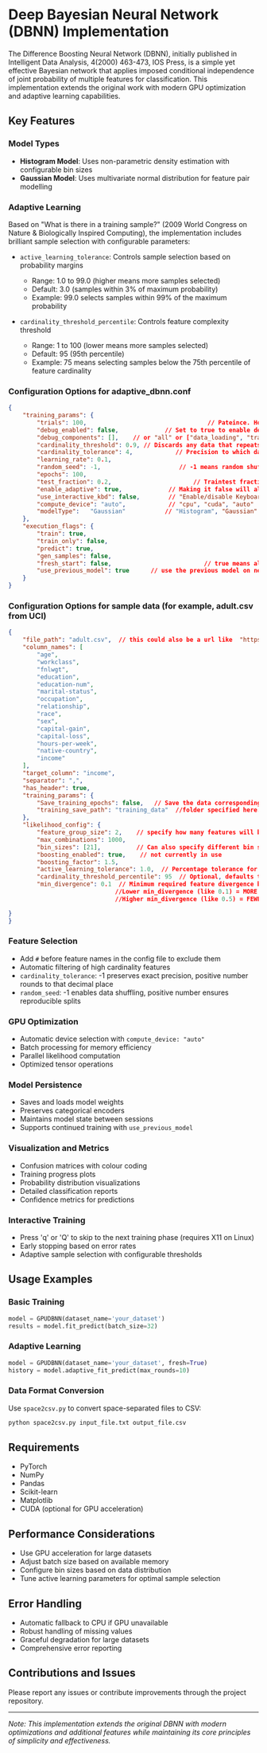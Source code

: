 # Deep Bayesian Neural Network (DBNN) Implementation

The Difference Boosting Neural Network (DBNN), initially published in Intelligent Data Analysis, 4(2000) 463-473, IOS Press, is a simple yet effective Bayesian network that applies imposed conditional independence of joint probability of multiple features for classification. This implementation extends the original work with modern GPU optimization and adaptive learning capabilities.

## Key Features

### Model Types
- **Histogram Model**: Uses non-parametric density estimation with configurable bin sizes
- **Gaussian Model**: Uses multivariate normal distribution for feature pair modelling

### Adaptive Learning
Based on "What is there in a training sample?" (2009 World Congress on Nature & Biologically Inspired Computing), the implementation includes brilliant sample selection with configurable parameters:

- `active_learning_tolerance`: Controls sample selection based on probability margins
  - Range: 1.0 to 99.0 (higher means more samples selected)
  - Default: 3.0 (samples within 3% of maximum probability)
  - Example: 99.0 selects samples within 99% of the maximum probability

- `cardinality_threshold_percentile`: Controls feature complexity threshold
  - Range: 1 to 100 (lower means more samples selected)
  - Default: 95 (95th percentile)
  - Example: 75 means selecting samples below the 75th percentile of feature cardinality

### Configuration Options for adaptive_dbnn.conf

```json
{
    "training_params": {
        "trials": 100,                                  // Pateince. How many epochs before quitting?
        "debug_enabled": false,             // Set to true to enable debugging
        "debug_components": [],    // or "all" or ["data_loading", "training", etc.]
        "cardinality_threshold": 0.9, // Discards any data that repeats more than this fraction of the data - good to automatically filter out index numbers, etc.
        "cardinality_tolerance": 4,            // Precision to which data will be truncated after decimal points. -1 means no modification. 2 means round off at two decimal places
        "learning_rate": 0.1,
        "random_seed": -1,                      // -1 means random shuffle of data. A positive number means fixed data ordering.
        "epochs": 100,
        "test_fraction": 0.2,                       // Traintest fraction
        "enable_adaptive": true,             // Making it false will allow training to use the entire dataset with train/test fraction split
        "use_interactive_kbd": false,        // "Enable/disable Keyboard interaction for 'q' and 'Q' keys. Requires graphics environment."
        "compute_device": "auto",            // "cpu", "cuda", "auto"
        "modelType":   "Gaussian"           // "Histogram", "Gaussian"
    },
    "execution_flags": {
        "train": true,
        "train_only": false,
        "predict": true,
        "gen_samples": false,
        "fresh_start": false,                          // true means always start a fresh training
        "use_previous_model": true      // use the previous model on new data if fresh_start is true else, fresh training on the provided dataset
    }
}
```
### Configuration Options for sample data (for example, adult.csv from UCI)
```json
{
    "file_path": "adult.csv",  // this could also be a url like  "https://archive.ics.uci.edu/static/public/193/data.csv"
    "column_names": [
        "age",
        "workclass",
        "fnlwgt",
        "education",
        "education-num",
        "marital-status",
        "occupation",
        "relationship",
        "race",
        "sex",
        "capital-gain",
        "capital-loss",
        "hours-per-week",
        "native-country",
        "income"
    ],
    "target_column": "income",
    "separator": ",",
    "has_header": true,
    "training_params": {
        "Save_training_epochs": false,   // Save the data corresponding to each epoch if set to true in the 
        "training_save_path": "training_data"  //folder specified here.
    },
    "likelihood_config": {
        "feature_group_size": 2,    // specify how many features will be considered together for conditional independence. 
        "max_combinations": 1000,
        "bin_sizes": [21],          // Can also specify different bin sizes for each feature  used in the Histogram model.
        "boosting_enabled": true,    // not currently in use
        "boosting_factor": 1.5,
        "active_learning_tolerance": 1.0,  // Percentage tolerance for similar probabilities
        "cardinality_threshold_percentile": 95  // Optional, defaults to 95
        "min_divergence": 0.1  // Minimum required feature divergence between samples
                              //Lower min_divergence (like 0.1) = MORE samples selected (but potentially more redundant)
                              //Higher min_divergence (like 0.5) = FEWER samples selected (but more distinct from each other)

}
}

```
### Feature Selection
- Add `#` before feature names in the config file to exclude them
- Automatic filtering of high cardinality features
- `cardinality_tolerance`: -1 preserves exact precision, positive number rounds to that decimal place
- `random_seed`: -1 enables data shuffling, positive number ensures reproducible splits

### GPU Optimization
- Automatic device selection with `compute_device: "auto"`
- Batch processing for memory efficiency
- Parallel likelihood computation
- Optimized tensor operations

### Model Persistence
- Saves and loads model weights
- Preserves categorical encoders
- Maintains model state between sessions
- Supports continued training with `use_previous_model`

### Visualization and Metrics
- Confusion matrices with colour coding
- Training progress plots
- Probability distribution visualizations
- Detailed classification reports
- Confidence metrics for predictions

### Interactive Training
- Press 'q' or 'Q' to skip to the next training phase (requires X11 on Linux)
- Early stopping based on error rates
- Adaptive sample selection with configurable thresholds

## Usage Examples

### Basic Training
```python
model = GPUDBNN(dataset_name='your_dataset')
results = model.fit_predict(batch_size=32)
```

### Adaptive Learning
```python
model = GPUDBNN(dataset_name='your_dataset', fresh=True)
history = model.adaptive_fit_predict(max_rounds=10)
```

### Data Format Conversion
Use `space2csv.py` to convert space-separated files to CSV:
```python
python space2csv.py input_file.txt output_file.csv
```

## Requirements
- PyTorch
- NumPy
- Pandas
- Scikit-learn
- Matplotlib
- CUDA (optional for GPU acceleration)

## Performance Considerations
- Use GPU acceleration for large datasets
- Adjust batch size based on available memory
- Configure bin sizes based on data distribution
- Tune active learning parameters for optimal sample selection

## Error Handling
- Automatic fallback to CPU if GPU unavailable
- Robust handling of missing values
- Graceful degradation for large datasets
- Comprehensive error reporting

## Contributions and Issues
Please report any issues or contribute improvements through the project repository.

---
*Note: This implementation extends the original DBNN with modern optimizations and additional features while maintaining its core principles of simplicity and effectiveness.*
